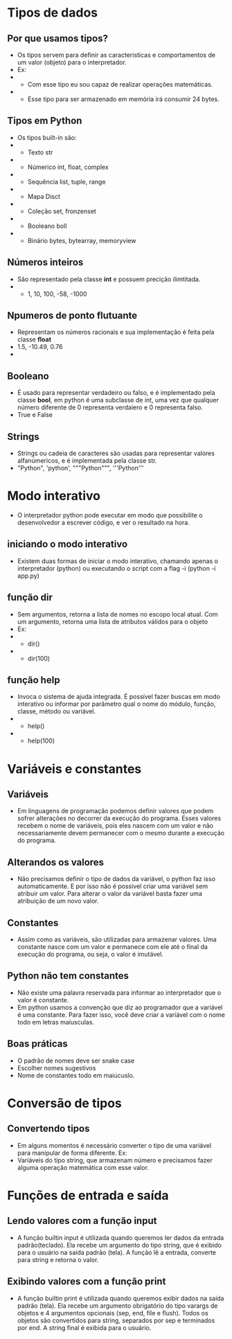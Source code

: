 # Tipos de dados
## Por que usamos tipos?
- Os tipos servem para definir as caracteristicas e comportamentos de um valor (objeto) para o interpretador.
- Ex: 
- - Com esse tipo eu sou capaz de realizar operações matemáticas.
- - Esse tipo para ser armazenado em memória irá consumir 24 bytes.

## Tipos em Python
- Os tipos built-in são:
- - Texto           str
- - Númerico        int, float, complex
- - Sequência       list, tuple, range
- - Mapa            Disct
- - Coleção         set, fronzenset
- - Booleano        boll
- - Binário         bytes, bytearray, memoryview 

## Números inteiros
- São representado pela classe **int** e possuem precição ilimtitada.
- - 1, 10, 100, -58, -1000

## Npumeros de ponto flutuante
- Representam os números racionais e sua implementação é feita pela classe **float**
- 1.5, -10.49, 0.76
- 

## Booleano
- É usado para representar verdadeiro ou falso, e é implementado pela classe **bool**, em python é uma subclasse de int, uma vez que qualquer número diferente de 0 representa verdaiero e 0 representa falso. 
- True e False

## Strings
- Strings ou cadeia de caracteres são usadas para representar valores alfanúmericos, e é implementada pela classe str.
- "Python", 'python', """Python""", '''Python'''

# Modo interativo
- O interpretador python pode executar em modo que possibilite o desenvolvedor a escrever código, e ver o resultado na hora.

## iniciando o modo interativo
- Existem duas formas de iniciar o modo interativo, chamando apenas o interpretador (python) ou executando o script com a flag -i (python -i app.py)

## função dir
- Sem argumentos, retorna a lista de nomes no escopo local atual. Com um argumento, retorna uma lista de atributos válidos para o objeto
- Ex:
- - dir()
- - dir(100)

## função help
- Invoca o sistema de ajuda integrada. É possível fazer buscas em modo interativo ou informar por parâmetro qual o nome do módulo, função, classe, método ou variável.
- - help()
- - help(100)

# Variáveis e constantes

## Variáveis 
- Em linguagens de programação podemos definir valores que podem sofrer alterações no decorrer da execução do programa. Esses valores recebem o nome de variáveis, pois eles nascem com um valor e não necessariamente devem permanecer com o mesmo durante a execução do programa.
## Alterandos os valores
- Não precisamos definir o tipo de dados da variável, o python faz isso automaticamente. E por isso não é possivel criar uma variável sem atribuir um valor. Para alterar o valor da variável basta fazer uma atribuição de um novo valor.

## Constantes
- Assim como as variáveis, são utilizadas para armazenar valores. Uma constante nasce com um valor e permanece com ele até o final da execução do programa, ou seja, o valor é imutável.

## Python não tem constantes
- Não existe uma palavra reservada para informar ao interpretador que o valor é constante.
- Em python usamos a convenção que diz ao programador que a variável é uma constante. Para fazer isso, você deve criar a variável com o nome todo em letras maíusculas.

## Boas práticas
- O padrão de nomes deve ser snake case
- Escolher nomes sugestivos
- Nome de constantes todo em maiúcuslo.

# Conversão de tipos
## Convertendo tipos
- Em alguns momentos é necessário converter o tipo de uma variável para manipular de forma diferente. Ex:
- Variáveis do tipo string, que armazenam número e precisamos fazer alguma operação matemática com esse valor.

# Funções de entrada e saída
## Lendo valores com a função input
- A função builtin input é utilizada quando queremos ler dados da entrada padrão(teclado). Ela recebe um argumento do tipo string, que é exibido para o usuário na saída padrão (tela). A função lê a entrada, converte para string e retorna o valor.

## Exibindo valores com a função print
- A função builtin print é utilizada quando queremos exibir dados na saída padrão (tela). Ela recebe um argumento obrigatório do tipo varargs de objetos e 4 argumentos opcionais (sep, end, file e flush). Todos os objetos são convertidos para string, separados por sep e terminados por end. A string final é exibida para o usuário.